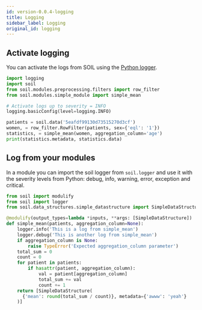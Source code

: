 ```yaml
---
id: version-0.0.4-logging
title: Logging
sidebar_label: Logging
original_id: logging
---
```


## Activate logging
You can activate the logs from SOIL using the [Python logger](https://docs.python.org/3.7/howto/logging.html).

```py
import logging
import soil
from soil.modules.preprocessing.filters import row_filter
from soil.modules.simple_module import simple_mean

# Activate logs up to severity = INFO
logging.basicConfig(level=logging.INFO)

patients = soil.data('5eafdf99130d73515270d3cf')
women, = row_filter.RowFilter(patients, sex={'eql': '1'})
statistics, = simple_mean(women, aggregation_column='age')
print(statistics.metadata, statistics.data)
```

## Log from your modules

In a module you can import the soil logger from `soil.logger` and use it with the severity levels from Python: debug, info, warning, error, exception and critical.

```py
from soil import modulify
from soil import logger
from soil.data_structures.simple_datastructure import SimpleDataStructure

@modulify(output_types=lambda *inputs, **args: [SimpleDataStructure])
def simple_mean(patients, aggregation_column=None):
    logger.info('This is a log from simple_mean')
    logger.debug('This is another log from simple_mean')
    if aggregation_column is None:
        raise TypeError('Expected aggregation_column parameter')
    total_sum = 0
    count = 0
    for patient in patients:
        if hasattr(patient, aggregation_column):
            val = patient[aggregation_column]
            total_sum += val
            count += 1
    return [SimpleDataStructure(
      {'mean': round(total_sum / count)}, metadata={'awww': 'yeah'}
    )]
```
